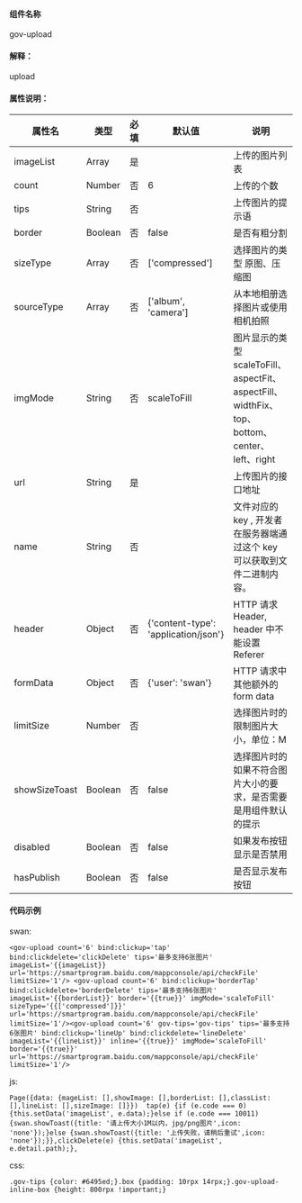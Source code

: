 #### 组件名称
gov-upload

#### 解释：
upload

#### 属性说明：
|属性名 | 类型 | 必填 | 默认值 |说明 |
|---|---|---|---|---|
|imageList |Array |是||上传的图片列表|
|count |Number |否|6|上传的个数|
|tips |String |否||上传图片的提示语|
|border |Boolean |否|false|是否有粗分割|
|sizeType |Array |否|[&#39;compressed&#39;]|选择图片的类型 原图、压缩图|
|sourceType |Array |否|[&#39;album&#39;, &#39;camera&#39;]|从本地相册选择图片或使用相机拍照|
|imgMode |String |否|scaleToFill|图片显示的类型 scaleToFill、aspectFit、aspectFill、widthFix、top、bottom、center、left、right|
|url |String |是||上传图片的接口地址|
|name |String |否||文件对应的 key , 开发者在服务器端通过这个 key 可以获取到文件二进制内容。|
|header |Object |否|{&#39;content-type&#39;: &#39;application&#x2F;json&#39;}|HTTP 请求 Header, header 中不能设置 Referer |
|formData |Object |否|{&#39;user&#39;: &#39;swan&#39;}|HTTP 请求中其他额外的 form data|
|limitSize |Number |否||选择图片时的限制图片大小，单位：M|
|showSizeToast |Boolean |否|false|选择图片时的如果不符合图片大小的要求，是否需要是用组件默认的提示|
|disabled |Boolean |否|false|如果发布按钮显示是否禁用|
|hasPublish |Boolean |否|false|是否显示发布按钮|

#### 代码示例
swan:
```
<gov-upload count='6' bind:clickup='tap' bind:clickdelete='clickDelete' tips='最多支持6张图片' imageList='{{imageList}} url='https://smartprogram.baidu.com/mappconsole/api/checkFile'  limitSize='1'/> <gov-upload count='6' bind:clickup='borderTap' bind:clickdelete='borderDelete' tips='最多支持6张图片' imageList='{{borderList}}' border='{{true}}' imgMode='scaleToFill' sizeType='{{['compressed']}}' url='https://smartprogram.baidu.com/mappconsole/api/checkFile' limitSize='1'/><gov-upload count='6' gov-tips='gov-tips' tips='最多支持6张图片' bind:clickup='lineUp' bind:clickdelete='lineDelete' imageList='{{lineList}}' inline='{{true}}' imgMode='scaleToFill' border='{{true}}' url='https://smartprogram.baidu.com/mappconsole/api/checkFile' limitSize='1'/>
```
js:
```
Page({data: {mageList: [],showImage: [],borderList: [],classList: [],lineList: [],sizeImage: []}})  tap(e) {if (e.code === 0) {this.setData('imageList', e.data);}else if (e.code === 10011) {swan.showToast({title: '请上传大小1M以内，jpg/png图片',icon: 'none'});}else {swan.showToast({title: '上传失败，请稍后重试',icon: 'none'});}},clickDelete(e) {this.setData('imageList', e.detail.path);},
```
css:
```
.gov-tips {color: #6495ed;}.box {padding: 10rpx 14rpx;}.gov-upload-inline-box {height: 800rpx !important;}
```